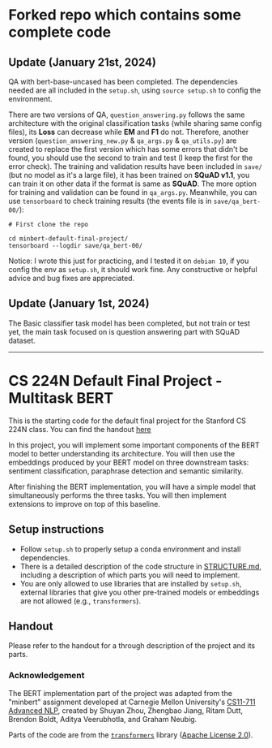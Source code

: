 # Forked repo which contains some complete code

## Update (January 21st, 2024)

QA with bert-base-uncased has been completed. The dependencies needed are all
included in the `setup.sh`, using `source setup.sh` to config the environment.

There are two versions of QA, `question_answering.py` follows the same architecture 
with the original classification tasks (while sharing same config files),
its **Loss** can decrease while **EM** and **F1** do not. Therefore, another
version (`question_answering_new.py` & `qa_args.py` & `qa_utils.py`) are created
to replace the first version which has some errors that didn't be found, you
should use the second to train and test (I keep the first for the error check).
The training and validation results have been included in `save/` (but no model
as it's a large file), it has been trained on **SQuAD v1.1**, you can train it
on other data if the format is same as **SQuAD**. The more option for training
and validation can be found in `qa_args.py`. Meanwhile, you can use `tensorboard`
to check training results (the events file is in `save/qa_bert-00/`):
```shell
# First clone the repo

cd minbert-default-final-project/
tensorboard --logdir save/qa_bert-00/
```

Notice: I wrote this just for practicing, and I tested it on `debian 10`, if you
config the env as `setup.sh`, it should work fine. Any constructive or helpful
 advice and bug fixes are appreciated.

## Update (January 1st, 2024)

The Basic classifier task model has been completed, but not train or test yet,
the main task focused on is question answering part with SQuAD dataset.

--------------------------------------------------------------------------------

# CS 224N Default Final Project - Multitask BERT

This is the starting code for the default final project for the Stanford CS 224N class. You can find the handout [here](https://web.stanford.edu/class/cs224n/project/default-final-project-bert-handout.pdf)

In this project, you will implement some important components of the BERT model to better understanding its architecture. 
You will then use the embeddings produced by your BERT model on three downstream tasks: sentiment classification, paraphrase detection and semantic similarity.

After finishing the BERT implementation, you will have a simple model that simultaneously performs the three tasks.
You will then implement extensions to improve on top of this baseline.

## Setup instructions

* Follow `setup.sh` to properly setup a conda environment and install dependencies.
* There is a detailed description of the code structure in [STRUCTURE.md](./STRUCTURE.md), including a description of which parts you will need to implement.
* You are only allowed to use libraries that are installed by `setup.sh`, external libraries that give you other pre-trained models or embeddings are not allowed (e.g., `transformers`).

## Handout

Please refer to the handout for a through description of the project and its parts.

### Acknowledgement

The BERT implementation part of the project was adapted from the "minbert" assignment developed at Carnegie Mellon University's [CS11-711 Advanced NLP](http://phontron.com/class/anlp2021/index.html),
created by Shuyan Zhou, Zhengbao Jiang, Ritam Dutt, Brendon Boldt, Aditya Veerubhotla, and Graham Neubig.

Parts of the code are from the [`transformers`](https://github.com/huggingface/transformers) library ([Apache License 2.0](./LICENSE)).
